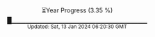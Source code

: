 <p align="center">
⏳Year Progress (3.35 %) <br>
█▁▁▁▁▁▁▁▁▁▁▁▁▁▁▁▁▁▁▁▁▁▁▁▁▁▁▁▁▁ <br>
<sub>Updated: Sat, 13 Jan 2024 06:20:30 GMT</sub>
</p>

